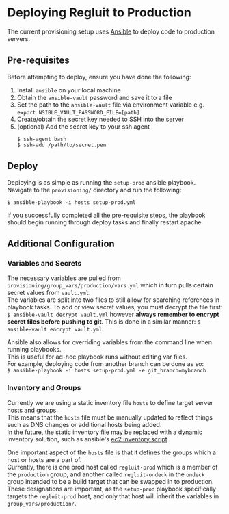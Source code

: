 # Deploying Regluit to Production

The current provisioning setup uses [Ansible](https://www.ansible.com/resources/get-started) to deploy code to production servers.

## Pre-requisites 
Before attempting to deploy, ensure you have done the following:
1. Install `ansible` on your local machine
1. Obtain the `ansible-vault` password and save it to a file
1. Set the path to the `ansible-vault` file via environment variable e.g. `export NSIBLE_VAULT_PASSWORD_FILE=[path]`
1. Create/obtain the secret key needed to SSH into the server
1. (optional) Add the secret key to your ssh agent 
    ```
    $ ssh-agent bash
    $ ssh-add /path/to/secret.pem
    ``` 


## Deploy
Deploying is as simple as running the `setup-prod` ansible playbook.  
Navigate to the `provisioning/` directory and run the following:  
```
$ ansible-playbook -i hosts setup-prod.yml
```   
If you successfully completed all the pre-requisite steps, the playbook should begin running through deploy tasks and finally restart apache.


## Additional Configuration

### Variables and Secrets
The necessary variables are pulled from `provisioning/group_vars/production/vars.yml` which in turn pulls certain secret values from `vault.yml`.  
The variables are split into two files to still allow for searching references in playbook tasks.
To add or view secret values, you must decrypt the file first: `$ ansible-vault decrypt vault.yml` however **always remember to encrypt secret files before pushing to git**.   This is done in a similar manner: `$ ansible-vault encrypt vault.yml`.   

Ansible also allows for overriding variables from the command line when running playbooks.  
This is useful for ad-hoc playbook runs without editing var files.   
For example, deploying code from another branch can be done as so:  
`$ ansible-playbook -i hosts setup-prod.yml -e git_branch=mybranch`  

### Inventory and Groups
Currently we are using a static inventory file `hosts` to define target server hosts and groups.  
This means that the `hosts` file must be manually updated to reflect things such as DNS changes or additional hosts being added.  
In the future, the static inventory file may be replaced with a dynamic inventory solution, such as ansible's [ec2 inventory script](http://docs.ansible.com/ansible/latest/user_guide/intro_dynamic_inventory.html#example-aws-ec2-external-inventory-script)  

One important aspect of the `hosts` file is that it defines the groups which a host or hosts are a part of.   
Currently, there is  one prod host called `regluit-prod` which is a member of the `production` group, and another called `regluit-ondeck` in the `ondeck` group intended to be a build target that can be swapped in to production.
These designations are important, as the `setup-prod` playbook specifically targets the `regluit-prod` host, and only that host will inherit the variables in `group_vars/production/`.   
